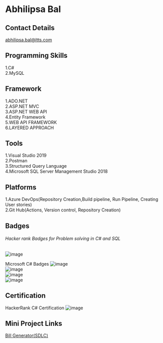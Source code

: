# Abhilipsa Bal

## Contact Details
abhilipsa.bal@ltts.com
  
## Programming Skills
1.C# \
2.MySQL

## Framework
1.ADO.NET \
2.ASP.NET MVC \
3.ASP.NET WEB API \
4.Entity Framework \
5.WEB API FRAMEWORK\
6.LAYERED APPROACH

## Tools
1.Visual Studio 2019 \
2.Postman \
3.Structured Query Language \
4.Microsoft SQL Server Management Studio 2018 

## Platforms
1.Azure DevOps(Repository Creation,Build pipeline, Run Pipeline, Creating User stories) \
2.Git Hub(Actions, Version control, Repository Creation) 

## Badges
###### Hacker rank Badges for Problem solving in C# and SQL 
![image](https://user-images.githubusercontent.com/78849866/112252406-140e0680-8c83-11eb-9766-2b952bd5a64a.png) 

Microsoft C# Badges
![image](https://user-images.githubusercontent.com/78849866/112254520-c398a800-8c86-11eb-9b27-d5f587ef779f.png) \
![image](https://user-images.githubusercontent.com/78849866/112254553-d0b59700-8c86-11eb-944a-5aaead0d1657.png) \
![image](https://user-images.githubusercontent.com/78849866/112254579-da3eff00-8c86-11eb-9705-c4362a595381.png) \
![image](https://user-images.githubusercontent.com/78849866/112254620-e88d1b00-8c86-11eb-94e1-6a4ee4ed19ab.png) 


## Certification
HackerRank C# Certification
![image](https://user-images.githubusercontent.com/78849866/112254002-cfd03580-8c85-11eb-9cb3-2aacb87ea1cf.png) 

## Mini Project Links
[Bill Generator(SDLC)](https://github.com/99003660/Bill_Generator.git)







